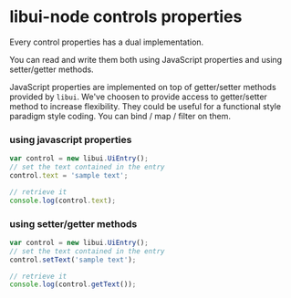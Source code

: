 # libui-node controls properties

Every control properties has a dual implementation.

You can read and write them both using JavaScript properties and using setter/getter methods.

JavaScript properties are implemented on top of getter/setter methods provided by `libui`.
We've choosen to provide access to getter/setter method to increase flexibility. They could be useful for a functional style paradigm style coding. You can bind / map / filter on them.


### using javascript properties

```js
var control = new libui.UiEntry();
// set the text contained in the entry
control.text = 'sample text';

// retrieve it
console.log(control.text);
```

### using setter/getter methods

```js
var control = new libui.UiEntry();
// set the text contained in the entry
control.setText('sample text');

// retrieve it
console.log(control.getText());
```



